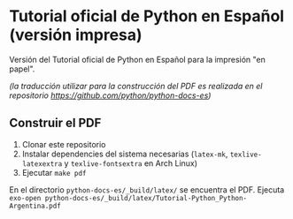 # Tutorial oficial de Python en Español (versión impresa)

Versión del Tutorial oficial de Python en Español para la impresión "en papel".

_(la traducción utilizar para la construcción del PDF es realizada en el repositorio https://github.com/python/python-docs-es)_

## Construir el PDF

1. Clonar este repositorio
1. Instalar dependencies del sistema necesarias (`latex-mk`, `texlive-latexextra` y `texlive-fontsextra` en Arch Linux)
1. Ejecutar `make pdf`

En el directorio `python-docs-es/_build/latex/` se encuentra el PDF.
Ejecuta `exo-open python-docs-es/_build/latex/Tutorial-Python_Python-Argentina.pdf`

